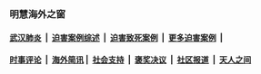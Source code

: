
### 明慧海外之窗

####  [武汉肺炎](indexes/365.md?t=05040701) &nbsp;|&nbsp;  [迫害案例综述](indexes/328.md?t=05040701) &nbsp;|&nbsp; [迫害致死案例](indexes/277.md?t=05040701)  &nbsp;|&nbsp; [更多迫害案例](indexes/81.md?t=05040701)  &nbsp;|&nbsp; 
####  [时事评论](indexes/19.md?t=05040701) &nbsp;|&nbsp; [海外简讯](indexes/245.md?t=05040701)&nbsp;|&nbsp;  [社会支持](indexes/140.md?t=05040701) &nbsp;|&nbsp; [褒奖决议](indexes/282.md?t=05040701) &nbsp;|&nbsp; [社区报道](indexes/91.md?t=05040701)  &nbsp;|&nbsp; [天人之间](indexes/78.md?t=05040701) 

